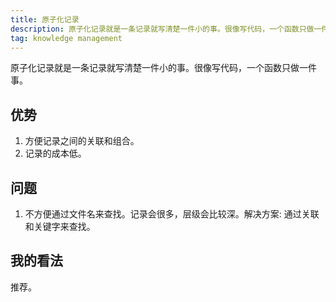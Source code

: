 ```yaml
---
title: 原子化记录
description: 原子化记录就是一条记录就写清楚一件小的事。很像写代码，一个函数只做一件事。
tag: knowledge management
---
```


原子化记录就是一条记录就写清楚一件小的事。很像写代码，一个函数只做一件事。

## 优势
1. 方便记录之间的关联和组合。
2. 记录的成本低。

## 问题
1. 不方便通过文件名来查找。记录会很多，层级会比较深。解决方案: 通过关联和关键字来查找。

## 我的看法
推荐。
